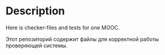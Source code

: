 # Description

Here is checker-files and tests for one MOOC.

Этот репозиторий содержит файлы для корректной работы проверяющей системы. 

